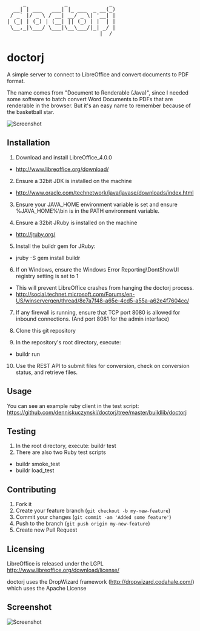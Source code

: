 
<pre>
     _            _             _ 
  __| | ___   ___| |_ ___  _ __(_)
 / _` |/ _ \ / __| __/ _ \| '__| |
| (_| | (_) | (__| || (_) | |  | |
 \__,_|\___/ \___|\__\___/|_| _/ |
                             |__/ 
</pre>

# doctorj

A simple server to connect to LibreOffice and convert documents to PDF format.

The name comes from "Document to Renderable (Java)", 
since I needed some software to batch convert Word Documents to PDFs that 
are renderable in the browser.  But it's an easy name to remember because of 
the basketball star.

![Screenshot](http://s18.postimage.org/6ambx23hl/doctorj.png)

## Installation

1. Download and install LibreOffice_4.0.0
  * http://www.libreoffice.org/download/


2. Ensure a 32bit JDK is installed on the machine
  * http://www.oracle.com/technetwork/java/javase/downloads/index.html


3. Ensure your JAVA_HOME environment variable is set and ensure %JAVA_HOME%\bin is in the PATH environment variable.


4. Ensure a 32bit JRuby is installed on the machine
  * http://jruby.org/


5. Install the buildr gem for JRuby:
  * jruby -S gem install buildr


6. If on Windows, ensure the Windows Error Reporting\DontShowUI registry setting is set to 1
  * This will prevent LibreOffice crashes from hanging the doctorj process.
  * http://social.technet.microsoft.com/Forums/en-US/winservergen/thread/8e7a7f48-a65e-4cd5-a55a-a62e4f7604cc/


7. If any firewall is running, ensure that TCP port 8080 is allowed for inbound connections. (And port 8081 for the admin interface)


8. Clone this git repository


9. In the repository's root directory, execute: 
  * buildr run


10. Use the REST API to submit files for conversion, check on conversion status, and retrieve files.


## Usage

You can see an example ruby client in the test script:  https://github.com/denniskuczynski/doctorj/tree/master/buildlib/doctorj

## Testing

1. In the root directory, execute: buildr test
2. There are also two Ruby test scripts
  * buildr smoke_test
  * buildr load_test

## Contributing

1. Fork it
2. Create your feature branch (`git checkout -b my-new-feature`)
3. Commit your changes (`git commit -am 'Added some feature'`)
4. Push to the branch (`git push origin my-new-feature`)
5. Create new Pull Request

## Licensing

LibreOffice is released under the LGPL
http://www.libreoffice.org/download/license/

doctorj uses the DropWizard framework (http://dropwizard.codahale.com/) which uses the Apache License

## Screenshot

![Screenshot](http://s23.postimage.org/5naezxp8r/Screen_Shot_2013_02_28_at_2_13_43_PM.png)
